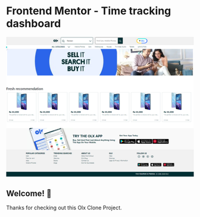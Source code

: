 # Frontend Mentor - Time tracking dashboard

![Design preview for the OLX Clone](./public/preview-screenshot.png)

## Welcome! 👋

Thanks for checking out this Olx Clone Project.

